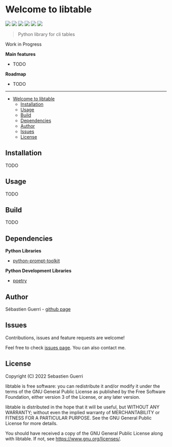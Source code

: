 # Welcome to libtable

[![](https://badgen.net/github/release/sguerri/libtable)](https://github.com/sguerri/libtable/releases/)
[![](https://img.shields.io/github/workflow/status/sguerri/libtable/Build/v0.0.0)](https://github.com/sguerri/libtable/actions/workflows/build.yml)
[![](https://badgen.net/github/license/sguerri/libtable)](https://www.gnu.org/licenses/)
[![](https://badgen.net/pypi/v/libtable)](https://pypi.org/project/libtable/)
[![](https://badgen.net/pypi/python/libtable)](#)
[![](https://badgen.net/badge/Open%20Source%20%3F/Yes%21/blue?icon=github)](#)

> Python library for cli tables

Work in Progress

**Main features**
* TODO

**Roadmap**
* TODO

---

- [Welcome to libtable](#welcome-to-libtable)
  * [Installation](#installation)
  * [Usage](#usage)
  * [Build](#build)
  * [Dependencies](#dependencies)
  * [Author](#author)
  * [Issues](#issues)
  * [License](#license)

## Installation

TODO

## Usage

TODO

## Build

TODO

## Dependencies

**Python Libraries**
- [python-prompt-toolkit](https://github.com/prompt-toolkit/python-prompt-toolkit)

**Python Development Libraries**
- [poetry](https://python-poetry.org/)

## Author

Sébastien Guerri - [github page](https://github.com/sguerri)

## Issues

Contributions, issues and feature requests are welcome!

Feel free to check [issues page](https://github.com/sguerri/libtable/issues). You can also contact me.

## License

Copyright (C) 2022 Sebastien Guerri

libtable is free software: you can redistribute it and/or modify it under the terms of the GNU General Public License as published by the Free Software Foundation, either version 3 of the License, or any later version.

libtable is distributed in the hope that it will be useful, but WITHOUT ANY WARRANTY; without even the implied warranty of MERCHANTABILITY or FITNESS FOR A PARTICULAR PURPOSE. See the GNU General Public License for more details.

You should have received a copy of the GNU General Public License along with libtable. If not, see <https://www.gnu.org/licenses/>.